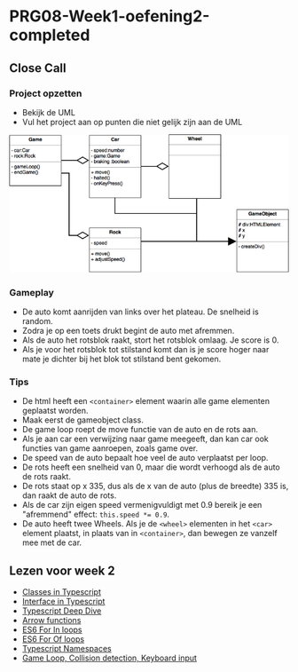 # PRG08-Week1-oefening2-completed

## Close Call

### Project opzetten

- Bekijk de UML
- Vul het project aan op punten die niet gelijk zijn aan de UML

![UML](closecall.png?raw=true "UML")

### Gameplay

- De auto komt aanrijden van links over het plateau. De snelheid is random.
- Zodra je op een toets drukt begint de auto met afremmen. 
- Als de auto het rotsblok raakt, stort het rotsblok omlaag. Je score is 0.
- Als je voor het rotsblok tot stilstand komt dan is je score hoger naar mate je dichter bij het blok tot stilstand bent gekomen.

### Tips

- De html heeft een `<container>` element waarin alle game elementen geplaatst worden.
- Maak eerst de gameobject class.
- De game loop roept de move functie van de auto en de rots aan. 
- Als je aan car een verwijzing naar game meegeeft, dan kan car ook functies van game aanroepen, zoals game over.
- De speed van de auto bepaalt hoe veel de auto verplaatst per loop.
- De rots heeft een snelheid van 0, maar die wordt verhoogd als de auto de rots raakt.
- De rots staat op x 335, dus als de x van de auto (plus de breedte) 335 is, dan raakt de auto de rots.
- Als de car zijn eigen speed vermenigvuldigt met 0.9 bereik je een "afremmend" effect: `this.speed *= 0.9`.
- De auto heeft twee Wheels. Als je de `<wheel>` elementen in het `<car>` element plaatst, in plaats van in `<container>`, dan bewegen ze vanzelf mee met de car.

## Lezen voor week 2
- [Classes in Typescript](https://www.typescriptlang.org/docs/handbook/classes.html)
- [Interface in Typescript](https://www.typescriptlang.org/docs/handbook/interfaces.html)
- [Typescript Deep Dive](https://www.gitbook.com/book/basarat/typescript/details)
- [Arrow functions](https://developer.mozilla.org/en/docs/Web/JavaScript/Reference/Functions/Arrow_functions)
- [ES6 For In loops](https://developer.mozilla.org/en-US/docs/Web/JavaScript/Reference/Statements/for...in)
- [ES6 For Of loops](https://developer.mozilla.org/en/docs/Web/JavaScript/Reference/Statements/for...of)
- [Typescript Namespaces](https://www.typescriptlang.org/docs/handbook/namespaces.html)
- [Game Loop, Collision detection, Keyboard input](https://github.com/HR-CMGT/PRG04-Week3-examples)
